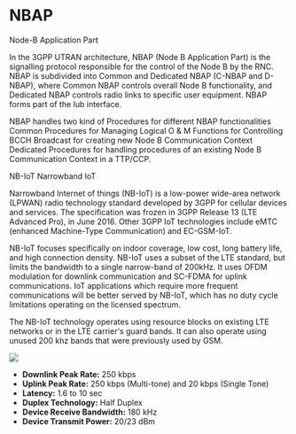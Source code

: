 # NBAP


Node-B Application Part

In the 3GPP UTRAN architecture, NBAP (Node B Application Part) is the
signalling protocol responsible for the control of the Node B by the
RNC. NBAP is subdivided into Common and Dedicated NBAP (C-NBAP and
D-NBAP), where Common NBAP controls overall Node B functionality, and
Dedicated NBAP controls radio links to specific user equipment. NBAP
forms part of the Iub interface.

NBAP handles two kind of Procedures for different NBAP functionalities
Common Procedures for Managing Logical O & M Functions for Controlling
BCCH Broadcast for creating new Node B Communication Context Dedicated
Procedures for handling procedures of an existing Node B Communication
Context in a TTP/CCP.

NB-IoT Narrowband IoT

Narrowband Internet of things (NB-IoT) is a low-power wide-area network
(LPWAN) radio technology standard developed by 3GPP for cellular devices
and services. The specification was frozen in 3GPP Release 13 (LTE
Advanced Pro), in June 2016. Other 3GPP IoT technologies include eMTC
(enhanced Machine-Type Communication) and EC-GSM-IoT.

NB-IoT focuses specifically on indoor coverage, low cost, long battery
life, and high connection density. NB-IoT uses a subset of the LTE
standard, but limits the bandwidth to a single narrow-band of 200kHz. It
uses OFDM modulation for downlink communication and SC-FDMA for uplink
communications. IoT applications which require more frequent
communications will be better served by NB-IoT, which has no duty cycle
limitations operating on the licensed spectrum.

The NB-IoT technology operates using resource blocks on existing LTE
networks or in the LTE carrier's guard bands. It can also operate using
unused 200 khz bands that were previously used by GSM.

![](https://cdn.everythingrf.com/live/NBIoT-Bands_636366474671552025.png)

- **Downlink Peak Rate:** 250 kbps
- **Uplink Peak Rate:** 250 kbps (Multi-tone) and 20 kbps (Single
    Tone)
- **Latency:** 1.6 to 10 sec
- **Duplex Technology:** Half Duplex
- **Device Receive Bandwidth:** 180 kHz
- **Device Transmit Power:** 20/23 dBm

